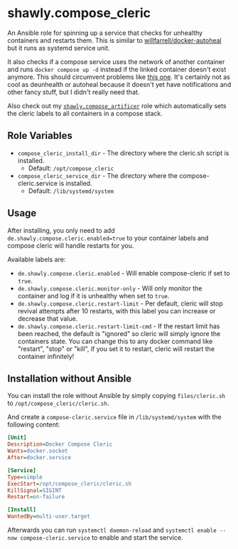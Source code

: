 # shawly.compose_cleric

An Ansible role for spinning up a service that checks for unhealthy containers and restarts them. This is similar to [willfarrell/docker-autoheal](https://github.com/willfarrell/docker-autoheal) but it runs as systemd service unit.

It also checks if a compose service uses the network of another container and runs `docker compose up -d` instead if the linked container doesn't exist anymore.
This should circumvent problems like [this one](https://github.com/qdm12/gluetun/issues/641). It's certainly not as cool as deunhealth or autoheal because it doesn't yet have notifications and other fancy stuff, but I didn't really need that.

Also check out my [`shawly.compose_artificer`](https://github.com/shawly/ansible-role-compose_artificer) role which automatically sets the cleric labels to all containers in a compose stack.

## Role Variables

- `compose_cleric_install_dir` - The directory where the cleric.sh script is installed.
  - Default: `/opt/compose_cleric`
- `compose_cleric_service_dir` - The directory where the compose-cleric.service is installed.
  - Default: `/lib/systemd/system`

## Usage

After installing, you only need to add `de.shawly.compose.cleric.enabled=true` to your container labels and compose cleric will handle restarts for you.

Available labels are:

- `de.shawly.compose.cleric.enabled` - Will enable compose-cleric if set to `true`.
- `de.shawly.compose.cleric.monitor-only` - Will only monitor the container and log if it is unhealthy when set to `true`.
- `de.shawly.compose.cleric.restart-limit` - Per default, cleric will stop revival attempts after 10 restarts, with this label you can increase or decrease that value.
- `de.shawly.compose.cleric.restart-limit-cmd` - If the restart limit has been reached, the default is "ignored" so cleric will simply ignore the containers state. You can change this to any docker command like "restart", "stop" or "kill", if you set it to restart, cleric will restart the container infinitely!

## Installation without Ansible

You can install the role without Ansible by simply copying `files/cleric.sh` to `/opt/compose_cleric/cleric.sh`.

And create a `compose-cleric.service` file in `/lib/systemd/system` with the following content:

```ini
[Unit]
Description=Docker Compose Cleric
Wants=docker.socket
After=docker.service

[Service]
Type=simple
ExecStart=/opt/compose_cleric/cleric.sh
KillSignal=SIGINT
Restart=on-failure

[Install]
WantedBy=multi-user.target
```

Afterwards you can run `systemctl daemon-reload` and `systemctl enable --now compose-cleric.service` to enable and start the service.
